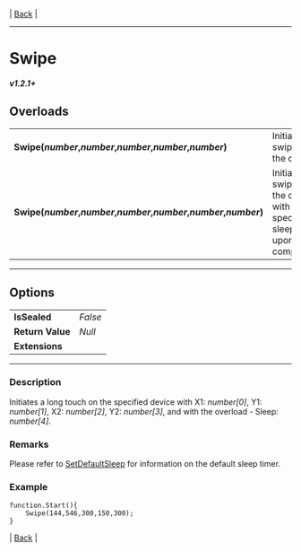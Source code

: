 | [Back]() |

---

# Swipe
***v1.2.1+***
## Overloads
|   |    | 
| :--- | :--- | 
| **Swipe(*number*,*number*,*number*,*number*,*number*)** | Initiates a swipe on the device. | 
| **Swipe(*number*,*number*,*number*,*number*,*number*,*number*)** | Initiates a swipe on the device with a specified sleep timer upon completion | 

---

## Options
|   |   | 
| :--- | :--- | 
| **IsSealed** | *False* | 
| **Return Value** | *Null* |
| **Extensions** |  | [.For()](../../Extensions.md#for) | 

---

### Description
Initiates a long touch on the specified device with X1: *number[0]*, Y1: *number[1]*, X2: *number[2]*, Y2: *number[3]*, and with the overload - Sleep: *number[4]*. 
### Remarks
Please refer to [SetDefaultSleep](../SetDefaultSleep.md) for information on the default sleep timer.
### Example
```
function.Start(){
	Swipe(144,546,300,150,300);
}
```



| [Back]() |